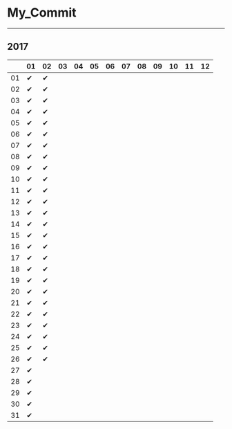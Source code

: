 # My_Commit

---

## 2017

|  |01|02|03|04|05|06|07|08|09|10|11|12|
|----|----|----|----|----|----|----|----|----|----|----|----|----|
|01|✔ |✔ |  |  |  |  |  |  |  |  |  |  |
|02|✔ |✔ |  |  |  |  |  |  |  |  |  |  |
|03|✔ |✔ |  |  |  |  |  |  |  |  |  |  |
|04|✔ |✔ |  |  |  |  |  |  |  |  |  |  |
|05|✔ |✔ |  |  |  |  |  |  |  |  |  |  |
|06|✔ |✔ |  |  |  |  |  |  |  |  |  |  |
|07|✔ |✔ |  |  |  |  |  |  |  |  |  |  |
|08|✔ |✔ |  |  |  |  |  |  |  |  |  |  |
|09|✔ |✔ |  |  |  |  |  |  |  |  |  |  |
|10|✔ |✔ |  |  |  |  |  |  |  |  |  |  |
|11|✔ |✔ |  |  |  |  |  |  |  |  |  |  |
|12|✔ |✔ |  |  |  |  |  |  |  |  |  |  |
|13|✔ |✔ |  |  |  |  |  |  |  |  |  |  |
|14|✔ |✔ |  |  |  |  |  |  |  |  |  |  |
|15|✔ |✔ |  |  |  |  |  |  |  |  |  |  |
|16|✔ |✔ |  |  |  |  |  |  |  |  |  |  |
|17|✔ |✔ |  |  |  |  |  |  |  |  |  |  |
|18|✔ |✔ |  |  |  |  |  |  |  |  |  |  |
|19|✔ |✔ |  |  |  |  |  |  |  |  |  |  |
|20|✔ |✔ |  |  |  |  |  |  |  |  |  |  |
|21|✔ |✔ |  |  |  |  |  |  |  |  |  |  |
|22|✔ |✔ |  |  |  |  |  |  |  |  |  |  |
|23|✔ |✔ |  |  |  |  |  |  |  |  |  |  |
|24|✔ |✔ |  |  |  |  |  |  |  |  |  |  |
|25|✔ |✔ |  |  |  |  |  |  |  |  |  |  |
|26|✔ |✔ |  |  |  |  |  |  |  |  |  |  |
|27|✔ |  |  |  |  |  |  |  |  |  |  |  |
|28|✔ |  |  |  |  |  |  |  |  |  |  |  |
|29|✔ |  |  |  |  |  |  |  |  |  |  |  |
|30|✔ |  |  |  |  |  |  |  |  |  |  |  |
|31|✔ |  |  |  |  |  |  |  |  |  |  |  |
